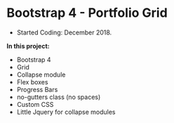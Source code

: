 # Bootstrap 4 - Portfolio Grid

- Started Coding: December 2018.

<b>In this project:</b>
- Bootstrap 4
- Grid
- Collapse module
- Flex boxes
- Progress Bars
- no-gutters class (no spaces)
- Custom CSS
- Little Jquery for collapse modules

